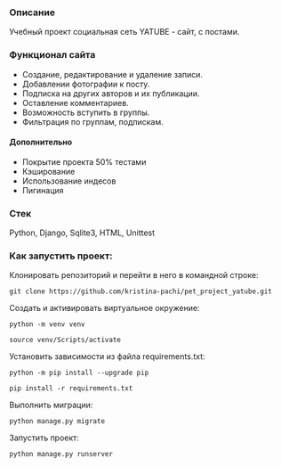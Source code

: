 ### Описание

Учебный проект социальная сеть YATUBE - сайт, с постами.

### Функционал сайта

- Создание, редактирование и удаление записи.
- Добавлении фотографии к посту.
- Подписка на других авторов и их публикации.
- Оставление комментариев.
- Возможность вступить в группы.
- Фильтрация по группам, подпискам.

#### Дополнительно

- Покрытие проекта 50% тестами
- Кэширование
- Использование индесов
- Пигинация

### Стек
Python, Django, Sqlite3, HTML, Unittest

### Как запустить проект:

Клонировать репозиторий и перейти в него в командной строке:

```
git clone https://github.com/kristina-pachi/pet_project_yatube.git
```

Cоздать и активировать виртуальное окружение:

```
python -m venv venv
```

```
source venv/Scripts/activate
```

Установить зависимости из файла requirements.txt:

```
python -m pip install --upgrade pip
```

```
pip install -r requirements.txt
```

Выполнить миграции:

```
python manage.py migrate
```

Запустить проект:

```
python manage.py runserver
```
